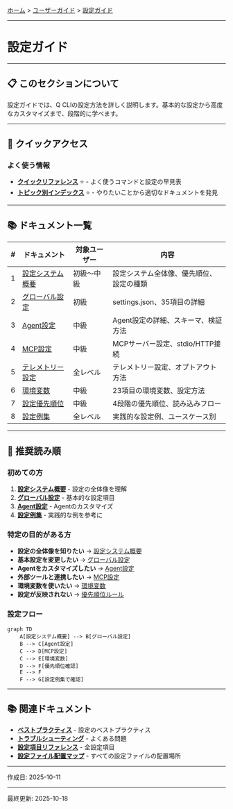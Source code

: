 [ホーム](../../README.md) > [ユーザーガイド](../README.md) > [設定ガイド](README.md)

---

# 設定ガイド


---

## 📋 このセクションについて

設定ガイドでは、Q CLIの設定方法を詳しく説明します。基本的な設定から高度なカスタマイズまで、段階的に学べます。

---

## 🚀 クイックアクセス

### よく使う情報

- **[クイックリファレンス](../07_reference/08_quick-reference.md)** ⭐ - よく使うコマンドと設定の早見表
- **[トピック別インデックス](../07_reference/09_topic-index.md)** ⭐ - やりたいことから適切なドキュメントを発見

---

## 📚 ドキュメント一覧

| # | ドキュメント | 対象ユーザー | 内容 |
|---|-------------|-------------|------|
| 1 | [設定システム概要](01_overview.md) | 初級〜中級 | 設定システム全体像、優先順位、設定の種類 |
| 2 | [グローバル設定](02_global-settings.md) | 初級 | settings.json、35項目の詳細 |
| 3 | [Agent設定](03_agent-configuration.md) | 中級 | Agent設定の詳細、スキーマ、検証方法 |
| 4 | [MCP設定](04_mcp-configuration.md) | 中級 | MCPサーバー設定、stdio/HTTP接続 |
| 5 | [テレメトリー設定](05_telemetry.md) | 全レベル | テレメトリー設定、オプトアウト方法 |
| 6 | [環境変数](06_environment-variables.md) | 中級 | 23項目の環境変数、設定方法 |
| 7 | [設定優先順位](07_priority-rules.md) | 中級 | 4段階の優先順位、読み込みフロー |
| 8 | [設定例集](08_examples.md) | 全レベル | 実践的な設定例、ユースケース別 |

---

## 🚀 推奨読み順

### 初めての方
1. **[設定システム概要](01_overview.md)** - 設定の全体像を理解
2. **[グローバル設定](02_global-settings.md)** - 基本的な設定項目
3. **[Agent設定](03_agent-configuration.md)** - Agentのカスタマイズ
4. **[設定例集](08_examples.md)** - 実践的な例を参考に

### 特定の目的がある方
- **設定の全体像を知りたい** → [設定システム概要](01_overview.md)
- **基本設定を変更したい** → [グローバル設定](02_global-settings.md)
- **Agentをカスタマイズしたい** → [Agent設定](03_agent-configuration.md)
- **外部ツールと連携したい** → [MCP設定](04_mcp-configuration.md)
- **環境変数を使いたい** → [環境変数](06_environment-variables.md)
- **設定が反映されない** → [優先順位ルール](07_priority-rules.md)

### 設定フロー

```mermaid
graph TD
    A[設定システム概要] --> B[グローバル設定]
    B --> C[Agent設定]
    C --> D[MCP設定]
    C --> E[環境変数]
    D --> F[優先順位確認]
    E --> F
    F --> G[設定例集で確認]
```

---

## 📚 関連ドキュメント

- **[ベストプラクティス](../04_best-practices/01_configuration.md)** - 設定のベストプラクティス
- **[トラブルシューティング](../06_troubleshooting/02_common-issues.md)** - よくある問題
- **[設定項目リファレンス](../07_reference/03_settings-reference.md)** - 全設定項目
- **[設定ファイル配置マップ](../07_reference/04_configuration-file-locations.md)** - すべての設定ファイルの配置場所

---

作成日: 2025-10-11

---

最終更新: 2025-10-18
